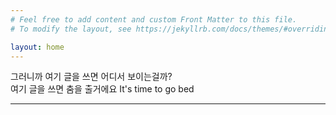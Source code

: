 ```yaml
---
# Feel free to add content and custom Front Matter to this file.
# To modify the layout, see https://jekyllrb.com/docs/themes/#overriding-theme-defaults

layout: home
---
```


그러니까 여기 글을 쓰면 어디서 보이는걸까?<br/>
여기 글을 쓰면 춤을 출거에요 
It's time to go bed

******